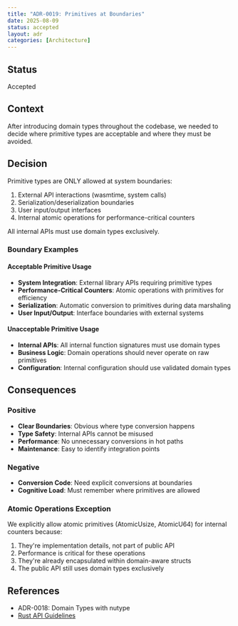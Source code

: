```yaml
---
title: "ADR-0019: Primitives at Boundaries"
date: 2025-08-09
status: accepted
layout: adr
categories: [Architecture]
---
```


## Status

Accepted

## Context

After introducing domain types throughout the codebase, we needed to decide
where primitive types are acceptable and where they must be avoided.

## Decision

Primitive types are ONLY allowed at system boundaries:

1. External API interactions (wasmtime, system calls)
2. Serialization/deserialization boundaries
3. User input/output interfaces
4. Internal atomic operations for performance-critical counters

All internal APIs must use domain types exclusively.

### Boundary Examples

#### Acceptable Primitive Usage

- **System Integration**: External library APIs requiring primitive types
- **Performance-Critical Counters**: Atomic operations with primitives for
  efficiency
- **Serialization**: Automatic conversion to primitives during data marshaling
- **User Input/Output**: Interface boundaries with external systems

#### Unacceptable Primitive Usage

- **Internal APIs**: All internal function signatures must use domain types
- **Business Logic**: Domain operations should never operate on raw primitives
- **Configuration**: Internal configuration should use validated domain types

## Consequences

### Positive

- **Clear Boundaries**: Obvious where type conversion happens
- **Type Safety**: Internal APIs cannot be misused
- **Performance**: No unnecessary conversions in hot paths
- **Maintenance**: Easy to identify integration points

### Negative

- **Conversion Code**: Need explicit conversions at boundaries
- **Cognitive Load**: Must remember where primitives are allowed

### Atomic Operations Exception

We explicitly allow atomic primitives (AtomicUsize, AtomicU64) for internal
counters because:

1. They're implementation details, not part of public API
2. Performance is critical for these operations
3. They're already encapsulated within domain-aware structs
4. The public API still uses domain types exclusively

## References

- ADR-0018: Domain Types with nutype
- [Rust API Guidelines](https://rust-lang.github.io/api-guidelines/)
